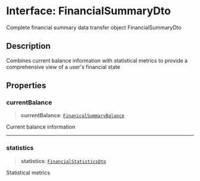 # Interface: FinancialSummaryDto

Complete financial summary data transfer object
 FinancialSummaryDto

## Description

Combines current balance information with statistical metrics to provide
a comprehensive view of a user's financial state

## Properties

### currentBalance

> **currentBalance**: [`FinanicalSummaryBalance`](FinanicalSummaryBalance.md)

Current balance information

***

### statistics

> **statistics**: [`FinancialStatisticsDto`](FinancialStatisticsDto.md)

Statistical metrics

